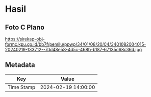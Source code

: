 # Hasil

## Foto C Plano

https://sirekap-obj-formc.kpu.go.id/bb7f/pemilu/ppwp/34/01/08/20/04/3401082004015-20240219-133712--7dd48e58-4d5c-468b-b187-67135c68c36d.jpg


## Metadata

| Key        | Value               |
| ---------- | ------------------- |
| Time Stamp | 2024-02-19 14:00:00 |



